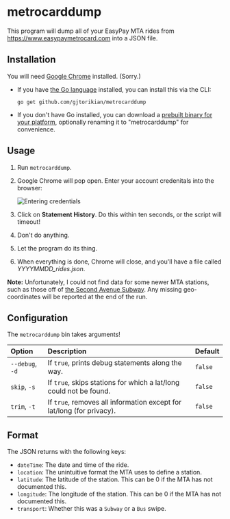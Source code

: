 # metrocarddump

This program will dump all of your EasyPay MTA rides from <https://www.easypaymetrocard.com> into a JSON file.

## Installation

You will need [Google Chrome](https://www.google.com/chrome/) installed. (Sorry.)

* If you have [the Go language](https://golang.org/dl/) installed, you can install this via the CLI:

      go get github.com/gjtorikian/metrocarddump

* If you don't have Go installed, you can download a [prebuilt binary for your
platform](https://github.com/gjtorikian/metrocarddump/releases), optionally renaming it to "metrocarddump" for convenience.

## Usage

1. Run `metrocarddump`.
2. Google Chrome will pop open. Enter your account credenitals into the browser:

    ![Entering credentials](https://user-images.githubusercontent.com/64050/51440923-08d18180-1c9a-11e9-9f25-f6a534786d26.gif)

3. Click on **Statement History**. Do this within ten seconds, or the script will timeout!
4. Don't do anything.
5. Let the program do its thing.
6. When everything is done, Chrome will close, and you'll have a file called _YYYYMMDD_rides.json_.

**Note:** Unfortunately, I could not find data for some newer MTA stations, such as those off of [the Second Avenue Subway](https://en.wikipedia.org/wiki/86th_Street_(Second_Avenue_Subway)). Any missing geo-coordinates will be reported at the end of the run.

## Configuration

The `metrocarddump` bin takes arguments!

| Option | Description | Default |
| :----- | :---------- | :------ |
| `--debug`, `-d` | If `true`, prints debug statements along the way. | `false` |
| `skip`, `-s` | If `true`, skips stations for which a lat/long could not be found. | `false` |
| `trim`, `-t` | If `true`, removes all information except for lat/long (for privacy). | `false` |

## Format

The JSON returns with the following keys:

* `dateTime`: The date and time of the ride.
* `location`: The unintuitive format the MTA uses to define a station.
* `latitude`: The latitude of the station. This can be 0 if the MTA has not documented this.
* `longitude`: The longitude of the station. This can be 0 if the MTA has not documented this.
* `transport`: Whether this was a `Subway` or a `Bus` swipe.
